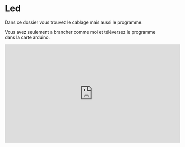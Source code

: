 # Led
Dans ce dossier vous trouvez le cablage mais aussi le programme.

Vous avez seulement a brancher comme moi et téléversez le programme dans la carte arduino.
<iframe width="560" height="315" src="https://www.youtube.com/embed/f3VU7BeXON0" title="YouTube video player" frameborder="0" allow="accelerometer; autoplay; clipboard-write; encrypted-media; gyroscope; picture-in-picture" allowfullscreen></iframe>

